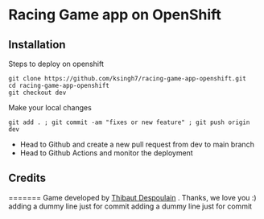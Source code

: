 Racing Game app on OpenShift
========================
## Installation
Steps to deploy on openshift

```
git clone https://github.com/ksingh7/racing-game-app-openshift.git
cd racing-game-app-openshift
git checkout dev
```
Make your local changes
```
git add . ; git commit -am "fixes or new feature" ; git push origin dev
```
- Head to Github and create a new pull request from dev to main branch
- Head to Github Actions and monitor the deployment
## Credits
=======
Game developed by [Thibaut Despoulain](http://bkcore.com) . Thanks, we love you :)
adding a dummy line just for commit
adding a dummy line just for commit

